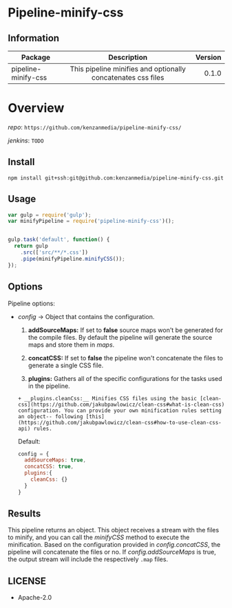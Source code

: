 # Pipeline-minify-css


## Information

| Package       | Description   | Version|
| ------------- |:-------------:| -----:|
| pipeline-minify-css| This pipeline minifies and optionally concatenates css files | 0.1.0 |

# Overview


_repo_: `https://github.com/kenzanmedia/pipeline-minify-css/`

_jenkins_: `TODO`

## Install
`npm install git+ssh:git@github.com:kenzanmedia/pipeline-minify-css.git`

## Usage
```javascript
var gulp = require('gulp');
var minifyPipeline = require('pipeline-minify-css')();


gulp.task('default', function() {
  return gulp
    .src(['src/**/*.css'])
    .pipe(minifyPipeline.minifyCSS());
});
```

## Options

Pipeline options:
* _config_ -> Object that contains the configuration.

    1. __addSourceMaps:__ If set to __false__ source maps won't be generated for the compile files. By default the pipeline will generate the source maps and store them in _maps_.

    2. __concatCSS:__ If set to __false__ the pipeline won't concatenate the files to generate a single CSS file.

    3. __plugins:__ Gathers all of the specific configurations for the tasks used in the pipeline.

      + __plugins.cleanCss:__ Minifies CSS files using the basic [clean-css](https://github.com/jakubpawlowicz/clean-css#what-is-clean-css) configuration. You can provide your own minification rules setting an object-- following [this](https://github.com/jakubpawlowicz/clean-css#how-to-use-clean-css-api) rules.


  Default:
  ```javascript
  config = {
    addSourceMaps: true,
    concatCSS: true,
    plugins:{
      cleanCss: {}
    }
  }
  ```  

## Results

This pipeline returns an object. This object receives a stream with the files to minify, and you can call the _minifyCSS_ method to execute the minification. Based on the configuration provided in _config.concatCSS_, the pipeline will concatenate the files or no. If _config.addSourceMaps_ is true, the output stream will include the respectively `.map` files.


## LICENSE

  + Apache-2.0
